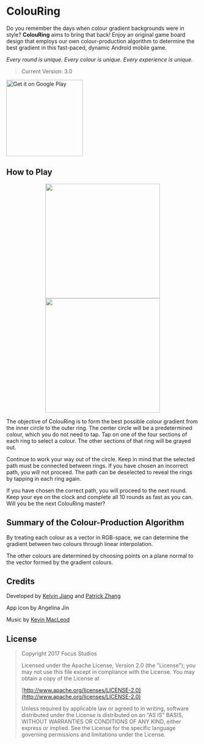 # ColouRing
Do you remember the days when colour gradient backgrounds were in style? **ColouRing** aims to bring that back! Enjoy an original game board design that employs our own colour-production algorithm to determine the best gradient in this fast-paced, dynamic Android mobile game.

*Every round is unique. Every colour is unique. Every experience is unique.*

> Current Version: 3.0

<a href='https://play.google.com/store/apps/details?id=com.focusstudios.android.colouring'><img alt='Get it on Google Play' src='https://play.google.com/intl/en_us/badges/images/generic/en_badge_web_generic.png' width=200 /></a>

## How to Play
<p align="center">
<img src="/app/src/main/res/drawable-xxhdpi/screenshot1.jpg" width="300"> <img src="/app/src/main/res/drawable-xxhdpi/screenshot3.jpg" width="300">
</p>

The objective of ColouRing is to form the best possible colour gradient from the inner circle to the outer ring. The center circle will be a predetermined colour, which you do not need to tap. Tap on one of the four sections of each ring to select a colour. The other sections of that ring will be grayed out.

Continue to work your way out of the circle. Keep in mind that the selected path must be connected between rings. If you have chosen an incorrect path, you will not proceed. The path can be deselected to reveal the rings by tapping in each ring again.

If you have chosen the correct path, you will proceed to the next round. Keep your eye on the clock and complete all 10 rounds as fast as you can. Will you be the next ColouRing master?

## Summary of the Colour-Production Algorithm
By treating each colour as a vector in RGB-space, we can determine the gradient between two colours through linear interpolation.

The other colours are determined by choosing points on a plane normal to the vector formed by the gradient colours.

## Credits
Developed by [Kelvin Jiang](https://github.com/infinitecold) and [Patrick Zhang](https://github.com/Yanfii/)

App icon by Angelina Jin

Music by [Kevin MacLeod](http://incompetech.com)

## License
> Copyright 2017 Focus Studios<p>
Licensed under the Apache License, Version 2.0 (the "License"); you may not use this file except in compliance with the License. You may obtain a copy of the License at<p>
[http://www.apache.org/licenses/LICENSE-2.0](http://www.apache.org/licenses/LICENSE-2.0)<p>
Unless required by applicable law or agreed to in writing, software distributed under the License is distributed on an "AS IS" BASIS, WITHOUT WARRANTIES OR CONDITIONS OF ANY KIND, either express or implied. See the License for the specific language governing permissions and limitations under the License.
